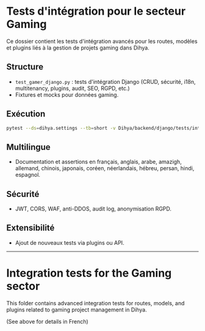 # Tests d'intégration pour le secteur Gaming

Ce dossier contient les tests d'intégration avancés pour les routes, modèles et plugins liés à la gestion de projets gaming dans Dihya.

## Structure
- `test_gamer_django.py` : tests d'intégration Django (CRUD, sécurité, i18n, multitenancy, plugins, audit, SEO, RGPD, etc.)
- Fixtures et mocks pour données gaming.

## Exécution

```bash
pytest --ds=dihya.settings --tb=short -v Dihya/backend/django/tests/integration/gamer/
```

## Multilingue
- Documentation et assertions en français, anglais, arabe, amazigh, allemand, chinois, japonais, coréen, néerlandais, hébreu, persan, hindi, espagnol.

## Sécurité
- JWT, CORS, WAF, anti-DDOS, audit log, anonymisation RGPD.

## Extensibilité
- Ajout de nouveaux tests via plugins ou API.

---

# Integration tests for the Gaming sector

This folder contains advanced integration tests for routes, models, and plugins related to gaming project management in Dihya.

(See above for details in French)
